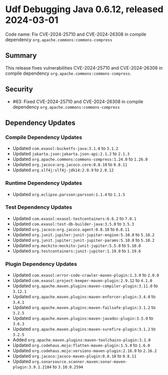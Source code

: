 # Udf Debugging Java 0.6.12, released 2024-03-01

Code name: Fix CVE-2024-25710 and CVE-2024-26308 in compile dependency `org.apache.commons:commons-compress`

## Summary

This release fixes vulnerabilities CVE-2024-25710 and CVE-2024-26308 in compile dependency `org.apache.commons:commons-compress`.

## Security

* #63: Fixed CVE-2024-25710 and CVE-2024-26308 in compile dependency `org.apache.commons:commons-compress`

## Dependency Updates

### Compile Dependency Updates

* Updated `com.exasol:bucketfs-java:3.1.0` to `3.1.2`
* Updated `jakarta.json:jakarta.json-api:2.1.2` to `2.1.3`
* Updated `org.apache.commons:commons-compress:1.24.0` to `1.26.0`
* Updated `org.jacoco:org.jacoco.core:0.8.10` to `0.8.11`
* Updated `org.slf4j:slf4j-jdk14:2.0.9` to `2.0.12`

### Runtime Dependency Updates

* Updated `org.eclipse.parsson:parsson:1.1.4` to `1.1.5`

### Test Dependency Updates

* Updated `com.exasol:exasol-testcontainers:6.6.2` to `7.0.1`
* Updated `com.exasol:test-db-builder-java:3.5.0` to `3.5.3`
* Updated `org.jacoco:org.jacoco.agent:0.8.10` to `0.8.11`
* Updated `org.junit.jupiter:junit-jupiter-engine:5.10.0` to `5.10.2`
* Updated `org.junit.jupiter:junit-jupiter-params:5.10.0` to `5.10.2`
* Updated `org.mockito:mockito-junit-jupiter:5.5.0` to `5.10.0`
* Updated `org.testcontainers:junit-jupiter:1.19.0` to `1.19.6`

### Plugin Dependency Updates

* Updated `com.exasol:error-code-crawler-maven-plugin:1.3.0` to `2.0.0`
* Updated `com.exasol:project-keeper-maven-plugin:2.9.12` to `4.1.0`
* Updated `org.apache.maven.plugins:maven-compiler-plugin:3.11.0` to `3.12.1`
* Updated `org.apache.maven.plugins:maven-enforcer-plugin:3.4.0` to `3.4.1`
* Updated `org.apache.maven.plugins:maven-failsafe-plugin:3.1.2` to `3.2.5`
* Updated `org.apache.maven.plugins:maven-javadoc-plugin:3.5.0` to `3.6.3`
* Updated `org.apache.maven.plugins:maven-surefire-plugin:3.1.2` to `3.2.5`
* Added `org.apache.maven.plugins:maven-toolchains-plugin:3.1.0`
* Updated `org.codehaus.mojo:flatten-maven-plugin:1.5.0` to `1.6.0`
* Updated `org.codehaus.mojo:versions-maven-plugin:2.16.0` to `2.16.2`
* Updated `org.jacoco:jacoco-maven-plugin:0.8.10` to `0.8.11`
* Updated `org.sonarsource.scanner.maven:sonar-maven-plugin:3.9.1.2184` to `3.10.0.2594`
